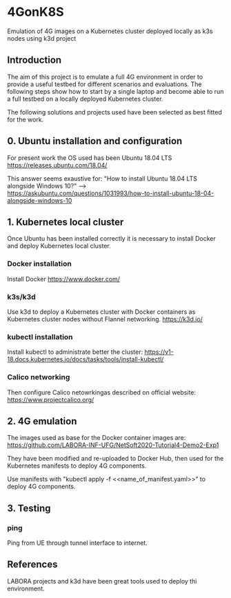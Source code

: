 # 4GonK8S
Emulation of 4G images on a Kubernetes cluster deployed locally as k3s nodes using k3d project

## Introduction

The aim of this project is to emulate a full 4G environment in order to provide a useful testbed for different scenarios and evaluations. The following steps show how to start by a single laptop and become able to run a full testbed on a locally deployed Kubernetes cluster.

The following solutions and projects used have been selected as best fitted for the work. 

## 0. Ubuntu installation and configuration

For present work the OS used has been Ubuntu 18.04 LTS https://releases.ubuntu.com/18.04/

This answer seems exaustive for: "How to install Ubuntu 18.04 LTS alongside Windows 10?"
--> https://askubuntu.com/questions/1031993/how-to-install-ubuntu-18-04-alongside-windows-10

## 1. Kubernetes local cluster

Once Ubuntu has been installed correctly it is necessary to install Docker and deploy Kubernetes local cluster.

### Docker installation

Install Docker https://www.docker.com/

### k3s/k3d

Use k3d to deploy a Kubernetes cluster with Docker containers as Kubernetes cluster nodes without Flannel networking. https://k3d.io/

### kubectl installation

Install kubectl to administrate better the cluster: https://v1-18.docs.kubernetes.io/docs/tasks/tools/install-kubectl/

### Calico networking

Then configure Calico netowrkingas described on official website: https://www.projectcalico.org/

## 2. 4G emulation

The images used as base for the Docker container images are: https://github.com/LABORA-INF-UFG/NetSoft2020-Tutorial4-Demo2-Exp1

They have been modified and re-uploaded to Docker Hub, then used for the Kubernetes manifests to deploy 4G components.

Use manifests with "kubectl apply -f <<name_of_manifest.yaml>>" to deploy 4G components.

## 3. Testing

### ping

Ping from UE through tunnel interface to internet.

## References

LABORA projects and k3d have been great tools used to deploy thi environment.



